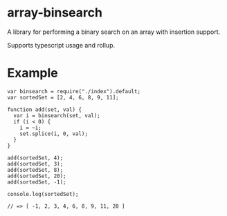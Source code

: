 # array-binsearch

A library for performing a binary search on an array with insertion support.

Supports typescript usage and rollup.

# Example

```
var binsearch = require("./index").default;
var sortedSet = [2, 4, 6, 8, 9, 11];

function add(set, val) {
  var i = binsearch(set, val);
  if (i < 0) {
    i = ~i;
    set.splice(i, 0, val);
  }
}

add(sortedSet, 4);
add(sortedSet, 3);
add(sortedSet, 8);
add(sortedSet, 20);
add(sortedSet, -1);

console.log(sortedSet);

// => [ -1, 2, 3, 4, 6, 8, 9, 11, 20 ]

```
